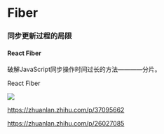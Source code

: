 # Fiber

### 同步更新过程的局限







#### React Fiber 

破解JavaScript同步操作时间过长的方法————分片。



React Fiber



![](E:\NodeJS-Study\笔记\React\react16.4的生命周期.png)

https://zhuanlan.zhihu.com/p/37095662

https://zhuanlan.zhihu.com/p/26027085